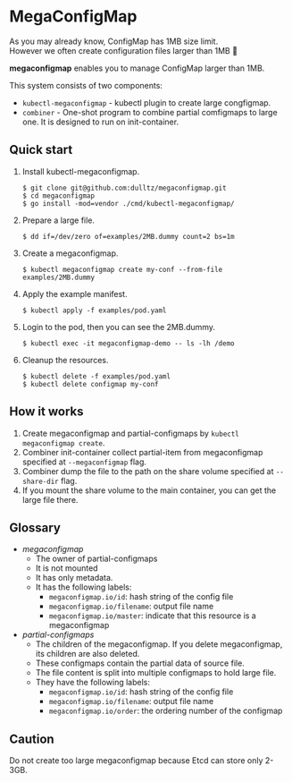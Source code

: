 # MegaConfigMap

As you may already know, ConfigMap has 1MB size limit.  
However we often create configuration files larger than 1MB 👼

**megaconfigmap** enables you to manage ConfigMap larger than 1MB.

This system consists of two components:
- `kubectl-megaconfigmap` - kubectl plugin to create large congfigmap.
- `combiner` - One-shot program to combine partial comfigmaps to large one. It is designed to run on init-container. 

## Quick start
1. Install kubectl-megaconfigmap.
   ```console
   $ git clone git@github.com:dulltz/megaconfigmap.git
   $ cd megaconfigmap
   $ go install -mod=vendor ./cmd/kubectl-megaconfigmap/
   ```
1. Prepare a large file.
   ```console
   $ dd if=/dev/zero of=examples/2MB.dummy count=2 bs=1m
   ```
1. Create a megaconfigmap.
   ```console
   $ kubectl megaconfigmap create my-conf --from-file examples/2MB.dummy
   ```
1. Apply the example manifest.
   ```console
   $ kubectl apply -f examples/pod.yaml
   ```
1. Login to the pod, then you can see the 2MB.dummy. 
   ```console
   $ kubectl exec -it megaconfigmap-demo -- ls -lh /demo
   ```
1. Cleanup the resources.
   ```console
   $ kubectl delete -f examples/pod.yaml
   $ kubectl delete configmap my-conf
   ```

## How it works
1. Create megaconfigmap and partial-configmaps by `kubectl megaconfigmap create`.
1. Combiner init-container collect partial-item from megaconfigmap specified at `--megaconfigmap` flag.
1. Combiner dump the file to the path on the share volume specified at `--share-dir` flag.
1. If you mount the share volume to the main container, you can get the large file there. 

## Glossary
- *megaconfigmap*
    - The owner of partial-configmaps
    - It is not mounted
    - It has only metadata.
    - It has the following labels:
        - `megaconfigmap.io/id`: hash string of the config file
        - `megaconfigmap.io/filename`: output file name
        - `megaconfigmap.io/master`: indicate that this resource is a megaconfigmap
- *partial-configmaps*
    - The children of the megaconfigmap. If you delete megaconfigmap, its children are also deleted.
    - These configmaps contain the partial data of source file.
    - The file content is split into multiple configmaps to hold large file.
    - They have the following labels:
        - `megaconfigmap.io/id`: hash string of the config file
        - `megaconfigmap.io/filename`: output file name
        - `megaconfigmap.io/order`: the ordering number of the configmap

## Caution
Do not create too large megaconfigmap because Etcd can store only 2-3GB.
